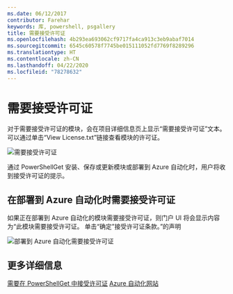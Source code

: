 ```yaml
---
ms.date: 06/12/2017
contributor: Farehar
keywords: 库, powershell, psgallery
title: 需要接受许可证
ms.openlocfilehash: 4b293ea693062cf9717fa4ca913c3eb9abaf7014
ms.sourcegitcommit: 6545c60578f7745be015111052fd7769f8289296
ms.translationtype: HT
ms.contentlocale: zh-CN
ms.lasthandoff: 04/22/2020
ms.locfileid: "78278632"
---
```

# <a name="require-license-acceptance"></a>需要接受许可证

对于需要接受许可证的模块，会在项目详细信息页上显示“需要接受许可证”文本。 可以通过单击“View License.txt”链接查看模块的许可证。

![需要接受许可证](media/packages-that-require-license-acceptance/RequireLicenseAcceptance.png)

通过 PowerShellGet 安装、保存或更新模块或部署到 Azure 自动化时，用户将收到接受许可证的提示。

## <a name="require-license-acceptance-on-deploy-to-azure-automation"></a>在部署到 Azure 自动化时需要接受许可证

如果正在部署到 Azure 自动化的模块需要接受许可证，则门户 UI 将会显示内容为“此模块需要接受许可证。 单击“确定”接受许可证条款。”的声明

![部署到 Azure 自动化需要接受许可证](media/packages-that-require-license-acceptance/DeployToAzureAutomationRequireLicenseAcceptanceDisclaimer.png)

## <a name="more-details"></a>更多详细信息

[需要在 PowerShellGet 中接受许可证](../../concepts/module-license-acceptance.md)
[Azure 自动化网站](/azure/automation)
